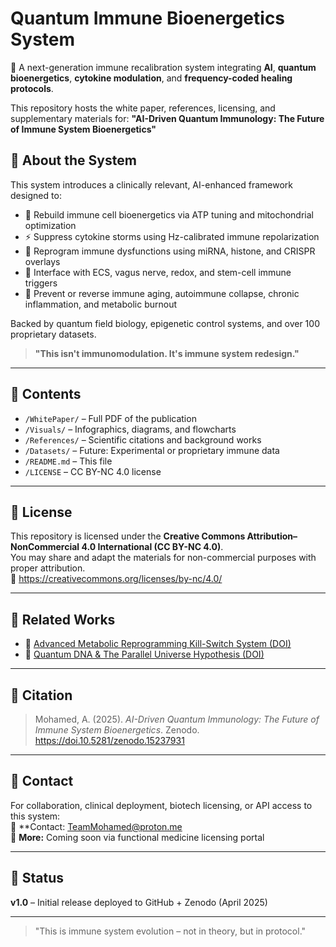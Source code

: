 # Quantum Immune Bioenergetics System

🧬 A next-generation immune recalibration system integrating **AI**, **quantum bioenergetics**, **cytokine modulation**, and **frequency-coded healing protocols**.

This repository hosts the white paper, references, licensing, and supplementary materials for:
**"AI-Driven Quantum Immunology: The Future of Immune System Bioenergetics"**

## 🧠 About the System

This system introduces a clinically relevant, AI-enhanced framework designed to:

- 🔋 Rebuild immune cell bioenergetics via ATP tuning and mitochondrial optimization
- ⚡ Suppress cytokine storms using Hz-calibrated immune repolarization
- 🧬 Reprogram immune dysfunctions using miRNA, histone, and CRISPR overlays
- 🧠 Interface with ECS, vagus nerve, redox, and stem-cell immune triggers
- 🧠 Prevent or reverse immune aging, autoimmune collapse, chronic inflammation, and metabolic burnout

Backed by quantum field biology, epigenetic control systems, and over 100 proprietary datasets.

> **"This isn't immunomodulation. It's immune system redesign."**

---

## 📄 Contents

- `/WhitePaper/` – Full PDF of the publication  
- `/Visuals/` – Infographics, diagrams, and flowcharts  
- `/References/` – Scientific citations and background works  
- `/Datasets/` – Future: Experimental or proprietary immune data  
- `/README.md` – This file  
- `/LICENSE` – CC BY-NC 4.0 license

---

## 🧾 License

This repository is licensed under the **Creative Commons Attribution–NonCommercial 4.0 International (CC BY-NC 4.0)**.  
You may share and adapt the materials for non-commercial purposes with proper attribution.  
🔗 https://creativecommons.org/licenses/by-nc/4.0/

---

## 🔗 Related Works

- 🧬 [Advanced Metabolic Reprogramming Kill-Switch System (DOI)](https://doi.org/10.5281/zenodo.15213792)  
- 🧠 [Quantum DNA & The Parallel Universe Hypothesis (DOI)](https://doi.org/10.5281/zenodo.14974522)

---

## 📣 Citation

> Mohamed, A. (2025). *AI-Driven Quantum Immunology: The Future of Immune System Bioenergetics*. Zenodo. https://doi.10.5281/zenodo.15237931

---

## 🚀 Contact

For collaboration, clinical deployment, biotech licensing, or API access to this system:  
📧 **Contact: TeamMohamed@proton.me  
🔗 **More:** Coming soon via functional medicine licensing portal

---

## 🧬 Status

**v1.0** – Initial release deployed to GitHub + Zenodo (April 2025)

---

> "This is immune system evolution – not in theory, but in protocol."  
